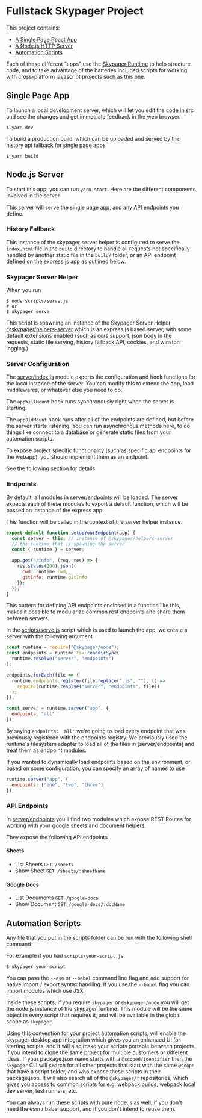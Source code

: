 # Fullstack Skypager Project

This project contains:

- [A Single Page React App](src)
- [A Node.js HTTP Server](server)
- [Automation Scripts](scripts)

Each of these different "apps" use the [Skypager Runtime](https://github.com/skypager/skypager) to help structure code, and to take advantage of the batteries included scripts for working with cross-platform javascript projects such as this one.

## Single Page App

To launch a local development server, which will let you edit the [code in src](src) and see the changes and get immediate feedback in the web browser.

```shell
$ yarn dev
```

To build a production build, which can be uploaded and served by the history api fallback for single page apps

```shell
$ yarn build
```

## Node.js Server

To start this app, you can run `yarn start`. Here are the different components involved in the server

This server will serve the single page app, and any API endpoints you define.

### History Fallback

This instance of the skypager server helper is configured to serve the `index.html` file in the `build` directory to handle all requests
not specifically handled by another static file in the `build/` folder, or an API endpoint defined on the express.js app as outlined below.

### Skypager Server Helper

When you run

```shell
$ node scripts/serve.js
# or
$ skypager serve
```

This script is spawning an instance of the Skypager Server Helper [@skypager/helpers-server](https://github.com/skypager/skypager/tree/master/src/helpers/server) which is an express.js based server,
with some default extensions enabled (such as cors support, json body in the requests, static file serving, history fallback API, cookies, and winston logging.)

### Server Configuration

The [server/index.js](server/index.js) module exports the configuration and hook functions for the local instance of the server. You can modify this to extend the app,
load middlewares, or whatever else you need to do.

The `appWillMount` hook runs synchronously right when the server is starting.

The `appDidMount` hook runs after all of the endpoints are defined, but before the server starts listening. You can run asynchronous methods here,
to do things like connect to a database or generate static files from your automation scripts.

To expose project specific functionality (such as specific api endpoints for the webapp), you should implement them as an endpoint.

See the following section for details.

### Endpoints

By default, all modules in [server/endpoints](server/endpoints) will be loaded. The server expects each of these modules to export a default function, which will be passed an instance of the express app.

This function will be called in the context of the server helper instance.

```javascript
export default function setupYourEndpoint(app) {
  const server = this; // instance of @skypager/helpers-server
  // the runtime that is spawning the server
  const { runtime } = server;

  app.get("/info", (req, res) => {
    res.status(200).json({
      cwd: runtime.cwd,
      gitInfo: runtime.gitInfo
    });
  });
}
```

This pattern for defining API endpoints enclosed in a function like this, makes it possible to modularize common rest endpoints and share them between servers.

In the [scripts/serve.js](scripts/serve.js) script which is used to launch the app, we create a server with the following argument

```javascript
const runtime = require("@skypager/node");
const endpoints = runtime.fsx.readdirSync(
  runtime.resolve("server", "endpoints")
);

endpoints.forEach(file => {
  runtime.endpoints.register(file.replace(".js", ""), () =>
    require(runtime.resolve("server", "endpoints", file))
  );
});

const server = runtime.server("app", {
  endpoints: "all"
});
```

By saying `endpoints: 'all'` we're going to load every endpoint that was previously registered with the endpoints registry. We previously used
the runtime's filesystem adapter to load all of the files in [server/endpoints] and treat them as endpoint modules.

If you wanted to dynamically load endpoints based on the environment, or based on some configuration, you can specify an array of names to use

```javascript
runtime.server("app", {
  endpoints: ["one", "two", "three"]
});
```

### API Endpoints

In [server/endpoints](server/endpoints) you'll find two modules which expose REST Routes for working with your google sheets and document helpers.

They expose the following API endpoints

#### Sheets

- List Sheets `GET /sheets`
- Show Sheet `GET /sheets/:sheetName`

#### Google Docs

- List Documents `GET /google-docs`
- Show Document `GET /google-docs/:docName`

## Automation Scripts

Any file that you put in [the scripts folder](scripts) can be run with the following shell command

For example if you had `scripts/your-script.js`

```shell
$ skypager your-script
```

You can pass the `--esm` or `--babel` command line flag and add support for native import / export syntax handling. If you use the `--babel` flag you can import modules which use JSX.

Inside these scripts, if you require `skypager` or `@skypager/node` you will get the node.js instance of the skypager runtime. This module will be the same object in every
script that requires it, and will be available in the global scope as `skypager`.

Using this convention for your project automation scripts, will enable the skypager desktop app integration which gives you an enhanced UI for starting scripts, and it will also make your scripts
portable between projects if you intend to clone the same project for multiple customers or different ideas. If your package.json name starts with a `@scoped/identifier` then the `skypager` CLI will
search for all other projects that start with the same `@scope` that have a script folder, and who expose these scripts in their package.json. It will also search all of the `@skypager/*` repositories,
which gives you access to common scripts for e.g. webpack builds, webpack local dev server, test runners, etc.

You can always run these scripts with pure node.js as well, if you don't need the esm / babel support, and if you don't intend to reuse them.
